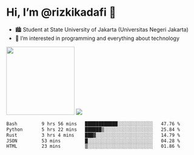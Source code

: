 # Hi, I’m @rizkikadafi 👋
- 🏙 Student at State University of Jakarta (Universitas Negeri Jakarta)
- 👀 I’m interested in programming and everything about technology
<img height="180em" src="https://github-readme-stats.vercel.app/api?username=rizkikadafi&show_icons=true&hide_border=true&&count_private=true&include_all_commits=true" />
<img src="https://github-readme-stats.vercel.app/api/top-langs/?username=rizkikadafi&show_icons=true&hide_border=true&&count_private=true&include_all_commits=true" />

<!--START_SECTION:waka-->

```txt
Bash         9 hrs 56 mins   ████████████░░░░░░░░░░░░░   47.76 %
Python       5 hrs 22 mins   ██████▒░░░░░░░░░░░░░░░░░░   25.84 %
Rust         3 hrs 4 mins    ███▓░░░░░░░░░░░░░░░░░░░░░   14.79 %
JSON         53 mins         █░░░░░░░░░░░░░░░░░░░░░░░░   04.28 %
HTML         23 mins         ▒░░░░░░░░░░░░░░░░░░░░░░░░   01.86 %
```

<!--END_SECTION:waka-->

<!---
rizkikadafi/rizkikadafi is a ✨ special ✨ repository because its `README.md` (this file) appears on your GitHub profile.
You can click the Preview link to take a look at your changes.
--->
